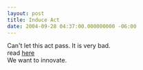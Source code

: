 ```yaml
---
layout: post
title: Induce Act
date: 2004-09-28 04:37:00.000000000 -06:00
---
```

Can't let this act pass.  It is very bad.
<br />read <a href="http://www.wired.com/news/politics/0,1283,65084,00.html?tw=wn_tophead_9"> here </a>
<br />We want to innovate.
